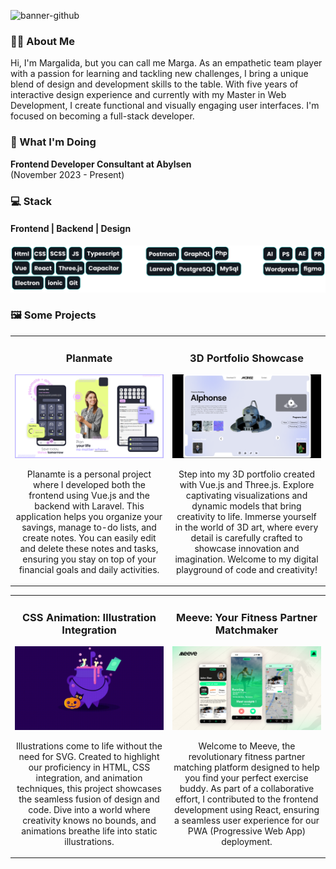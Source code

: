 ![banner-github](https://github.com/Margavivas/Margavivas/assets/108183207/afa23aaf-71fe-4b97-8dc4-ac44a8f0567a)

<h3>👩‍💻 About Me</h3>
    <p>Hi, I'm Margalida, but you can call me Marga. As an empathetic team player with a passion for learning and tackling new challenges, I bring a unique blend of design and development skills to the table. With five years of interactive design experience and currently with my Master in Web Development, I create functional and visually engaging user interfaces. I'm focused on becoming a full-stack developer.</p>

<h3>🚀 What I'm Doing</h3>
<b>Frontend Developer Consultant at Abylsen </b><br>
(November 2023 - Present)<br>


<h3>💻 Stack</h3>
<h4> Frontend | Backend | Design </h4>
<img src="https://github.com/Margavivas/Margavivas/blob/main/stack-1.png" alt="Stack" />

<h3>🖼 Some Projects</h3>
<table>
<tr>
<td width="50%">
<h3 align="center">Planmate</h3>
<div align="center">
<a href="https://github.com/Margavivas/planmate" target="_blank"><img src="https://github.com/Margavivas/Margavivas/blob/main/planmate.png" width="400" alt="Planmate app"></a>
<p></p>
<p>Planamte is a personal project where I developed both the frontend using Vue.js and the backend with Laravel. This application helps you organize your savings, manage to-do lists, and create notes. You can easily edit and delete these notes and tasks, ensuring you stay on top of your financial goals and daily activities.</p>
</div>
                                                                                      
</td>

<td width="50%">
<h3 align="center">3D Portfolio Showcase</h3>
<div align="center">
<a href="https://github.com/Margavivas/3DArtist-portfolio" target="_blank"><img src="https://github.com/Margavivas/Margavivas/blob/main/3dportfolio.png" width="400" alt="3d porfolio web"></a>
    <p></p>
<p>Step into my 3D portfolio created with Vue.js and Three.js. Explore captivating visualizations and dynamic models that bring creativity to life. Immerse yourself in the world of 3D art, where every detail is carefully crafted to showcase innovation and imagination. Welcome to my digital playground of code and creativity!</p>
</div>                                                          
</table>                                                                                 
</div>
<table>
<tr>
<td width="50%">
<h3 align="center">CSS Animation: Illustration Integration</h3>
<div align="center">
<a href="https://codepen.io/margavivas/pen/NWBrYQZ" target="_blank"><img src="https://github.com/Margavivas/Margavivas/blob/main/css%20animation.gif" width="400" alt="
Css Animation"></a>
    <p></p>
<p>Illustrations come to life without the need for SVG. Created to highlight our proficiency in HTML, CSS integration, and animation techniques, this project showcases the seamless fusion of design and code. Dive into a world where creativity knows no bounds, and animations breathe life into static illustrations.</p>
</div>
                                                                                      
</td>

<td width="50%">
<h3 align="center">Meeve: Your Fitness Partner Matchmaker</h3>
<div align="center">
<a href="https://github.com/LouFavre2/Meeve" target="_blank"><img src="https://github.com/Margavivas/Margavivas/blob/main/meeve.png" width="400" alt="Meeve app"></a>
    <p></p>
<p>Welcome to Meeve, the revolutionary fitness partner matching platform designed to help you find your perfect exercise buddy. As part of a collaborative effort, I contributed to the frontend development using React, ensuring a seamless user experience for our PWA (Progressive Web App) deployment.</p>
</div>                                                          
</table>                                                                                 
</div>
<br>

<!--
## 🎓 Education and Certifications
- **Degree in Interactive Design** - XYZ University
- **Web Development Certification** - ABC Platform
- **Basic Android Course** - Link to the course

## 💼 Professional Experience
- **Designer at Company A** (2015 - 2020)
  - Details of your responsibilities and achievements.

- **Web Development Intern at Company B** (2023 - Present)
  - Details of your responsibilities and achievements.

## 📫 How to Reach Me
- **Email**: [your-email@example.com](mailto:your-email@example.com)
- **LinkedIn**: [linkedin.com/in/your-linkedin](https://www.linkedin.com/in/your-linkedin/)
- **Instagram**: [instagram.com/your-instagram](https://www.instagram.com/your-instagram/)

## 🏅 Contributions and Open Source
- Contributions to open-source projects, links to PRs, etc.

## 🌐 Social Media
[![Linkedin: marga](https://img.shields.io/badge/-Margalida-blue?style=flat-square&logo=Linkedin&logoColor=white&link=https://www.linkedin.com/in/tu-linkedin/)](https://www.linkedin.com/in/tu-linkedin/)
[![GitHub: marga](https://img.shields.io/github/followers/tu-usuario?label=follow&style=social)](https://github.com/tu-usuario)
[![Instagram: marga](https://img.shields.io/badge/-@marga-833AB4?style=flat-square&logo=instagram&logoColor=white&link=https://www.instagram.com/tu-instagram/)](https://www.instagram.com/tu-instagram/)

## 🎨 Personal Interests
- **Illustration**: Link to your Instagram account or portfolio.
- **Video Games**: What types of games do you enjoy or have developed?
- **Language Learning**: English and French.

-->
